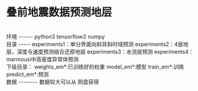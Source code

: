叠前地震数据预测地层
======
<br>
环境
------
python3
tensorflow2
numpy
<br>
目录
-----
experiments1：单分界面向斜背斜时域预测
experiments2：4层地层，深度与速度预测结合还原地层
experiments3：水流层预测
experiments4：marmousi中高密度异常体预测
<br>
下级目录：
weights_em*:已训练好的权重
model_em*:模型
train_em*:训练
predict_em*:预测
<br>
数据
--------
数据较大可以从   网盘获得
